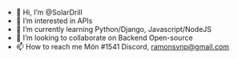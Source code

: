- 👋 Hi, I’m @SolarDrill
- 👀 I’m interested in APIs
- 🌱 I’m currently learning Python/Django, Javascript/NodeJS
- 💞️ I’m looking to collaborate on Backend Open-source
- 📫 How to reach me Món #1541 Discord, ramonsvnp@gmail.com

<!---
SolarDrill/SolarDrill is a ✨ special ✨ repository because its `README.md` (this file) appears on your GitHub profile.
You can click the Preview link to take a look at your changes.
--->
